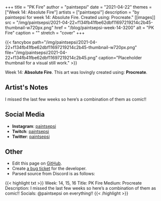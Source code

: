 +++
title =       "PK Fire"
author =      "paintsepsi"
date =        "2021-04-22"
themes =      ["Week 14: Absolute Fire"]
artists =     ["paintsepsi"]
description = "by paintsepsi for week 14: Absolute Fire. Created using: Procreate."
[[images]]
      src = "/img/paintsepsi/2021-04-22+f134fb41fbe62dbf11697219214c2b45-thumbnail-w720px.png"
      href = "/blog/paintsepsi-week-14-3200"
      alt = "PK Fire"
      caption = ""
      stretch = "cover"
+++

{{< fancybox path="/img/paintsepsi/2021-04-22+f134fb41fbe62dbf11697219214c2b45-thumbnail-w720px.png" file="/img/paintsepsi/2021-04-22+f134fb41fbe62dbf11697219214c2b45.png" caption="Placeholder thumbnail for a visual still work." >}}


Week 14: **Absolute Fire**. This art was lovingly created using: **Procreate**.

## Artist's Notes

I missed the last few weeks so here’s a combination of them as comic!!

## Social Media

- **Instagram**: <a href='https://instagram.com/paintsepsi' target='_blank'>paintsepsi</a>
- **Twitch**: <a href='https://twitch.tv/paintsepsi' target='_blank'>paintsepsi</a>
- **Twitter**: <a href='https://twitter.com/paintsepsi' target='_blank'>paintsepsi</a>

## Other

- Edit this page on [GitHub](https://github.com/teaminkling/web-refresh/edit/main/content/blog/paintsepsi-week-14-3200.md).
- Create [a bug ticket](https://github.com/teaminkling/web-refresh/issues/new?assignees=&labels=bug&template=problem-report.md&title=) for the developer.
- Parsed source from Discord is as follows:

{{< highlight txt >}}
Week: 14, 15, 16
Title: PK Fire
Medium: Procreate
Description: I missed the last few weeks so here’s a combination of them as comic!! 
Socials: @paintsepsi on everything!!
{{< /highlight >}}